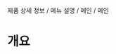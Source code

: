 <!--breadcrumb:제품 상세 정보 / 메뉴 설명 / 메인 / 메인--><span class="md-breadcrumb">제품 상세 정보 / 메뉴 설명 / 메인 / 메인</span>
# 개요
